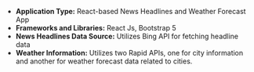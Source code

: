 - **Application Type:** React-based News Headlines and Weather Forecast App
- **Frameworks and Libraries:** React Js, Bootstrap 5
- **News Headlines Data Source:** Utilizes Bing API for fetching headline data
- **Weather Information:** Utilizes two Rapid APIs, one for city information and another for weather forecast data related to cities.
